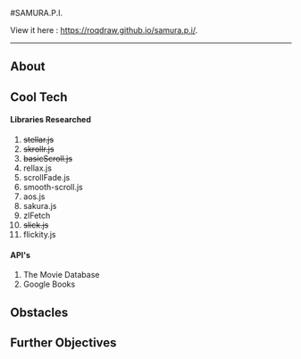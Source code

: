 #SAMURA.P.I.

View it here : https://roqdraw.github.io/samura.p.i/.

---
## About

## Cool Tech
#### Libraries Researched
1. ~~stellar.js~~
2. ~~skrollr.js~~
3. ~~basicScroll.js~~
4. rellax.js
5. scrollFade.js
6. smooth-scroll.js
7. aos.js
8. sakura.js
9. zlFetch
10. ~~slick.js~~
11. flickity.js

#### API's
1. The Movie Database
2. Google Books

## Obstacles

## Further Objectives
